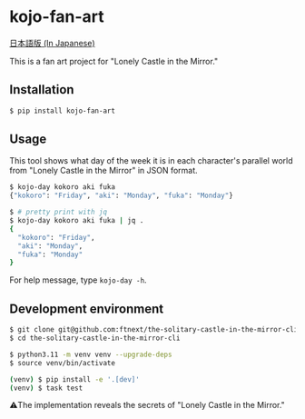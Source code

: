 # kojo-fan-art

[日本語版 (In Japanese)](./README.ja.md)

This is a fan art project for "Lonely Castle in the Mirror."

## Installation

```sh
$ pip install kojo-fan-art
```

## Usage

This tool shows what day of the week it is in each character's parallel world from "Lonely Castle in the Mirror" in JSON format.

```sh
$ kojo-day kokoro aki fuka
{"kokoro": "Friday", "aki": "Monday", "fuka": "Monday"}

$ # pretty print with jq
$ kojo-day kokoro aki fuka | jq .
{
  "kokoro": "Friday",
  "aki": "Monday",
  "fuka": "Monday"
}
```

For help message, type `kojo-day -h`.


## Development environment

```sh
$ git clone git@github.com:ftnext/the-solitary-castle-in-the-mirror-cli.git
$ cd the-solitary-castle-in-the-mirror-cli

$ python3.11 -m venv venv --upgrade-deps
$ source venv/bin/activate

(venv) $ pip install -e '.[dev]'
(venv) $ task test
```

⚠️The implementation reveals the secrets of "Lonely Castle in the Mirror."

